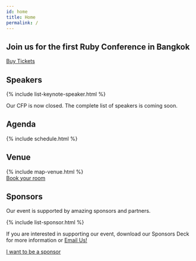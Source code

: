 ```yaml
---
id: home
title: Home
permalink: /
---
```


<section id="about" class="home-hero">
    <div class="home-hero__content">
        <h1 class="home-hero__heading display-heading">Join us for the <strong>first</strong> Ruby Conference in Bangkok</h1>
        <div class="call-to-action">
            <a href="https://www.eventpop.me/e/5111-rubyconfth-2019" target="_blank" class="call-to-action__btn btn btn--primary btn--lg">Buy Tickets</a>
        </div>
    </div>
</section>

<section id="speakers" class="home-speaker">
    <h2>Speakers</h2>
    {% include list-keynote-speaker.html %}
    <p class="home-speaker__coming-soon">Our CFP is now closed. The complete list of speakers is coming soon.</p>
</section>

<section id="agenda" class="home-agenda">
    <h2>Agenda</h2>
    {% include schedule.html %}
</section>

<section id="venue" class="home-venue">
    <h2>Venue</h2>
    {% include map-venue.html %}
    <div class="call-to-action">
        <a href="https://www.idem.events/r/rubyconf-th-2019-ce8885c5" target="_blank" class="call-to-action__btn btn btn--primary btn--lg">Book your room</a>
    </div>
</section>

<section id="sponsors" class="home-sponsor">
    <h2>Sponsors</h2>
    <p>Our event is supported by amazing sponsors and partners.</p>
    {% include list-sponsor.html %}
    <p>If you are interested in supporting our event, download our Sponsors Deck for more information or <a href="mailto:sponsor@rubyconfth.com">Email Us!</a></p>
    <div class="call-to-action">
        <a href="http://rubyconfth.com/sponsorship" target="_blank" class="call-to-action__btn btn btn--primary btn--lg">I want to be a sponsor</a>
    </div>
</section>
